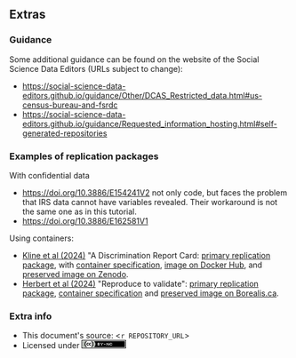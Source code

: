 
## Extras

### Guidance

Some additional guidance can be found on the website of the Social Science Data Editors (URLs subject to change):

-   <https://social-science-data-editors.github.io/guidance/Other/DCAS_Restricted_data.html#us-census-bureau-and-fsrdc>
-   <https://social-science-data-editors.github.io/guidance/Requested_information_hosting.html#self-generated-repositories>

### Examples of replication packages

With confidential data

-    <https://doi.org/10.3886/E154241V2> not only code, but faces the problem that IRS data cannot have variables revealed. Their workaround is not the same one as in this tutorial.
-    <https://doi.org/10.3886/E162581V1> 

Using containers:

- [Kline et al (2024)](https://doi.org/10.1257/aer.20230700) "A Discrimination Report Card: [primary replication package](https://doi.org/10.3886/E198284V1), with [container specification](https://github.com/AEADataEditor/docker-aer-2023-0700/), [image on Docker Hub](https://hub.docker.com/r/aeadataeditor/aer-2023-0700), and [preserved image on Zenodo](https://doi.org/10.5281/zenodo.11080918).  
- [Herbert et al (2024)](https://doi.org/10.1111/caje.12728) "Reproduce to validate": [primary replication package](https://doi.org/10.5683/SP3/GJVVLI), [container specification](https://github.com/larsvilhuber/aej-applied-replications-public/) and [preserved image on Borealis.ca](https://doi.org/10.5683/SP3/HBBHRO).

### Extra info


- This document's source: <`r REPOSITORY_URL`>
- Licensed under [![CC BY-NC 4.0](/images/cc-by-nc-80x15.png)](https://creativecommons.org/licenses/by-nc/4.0/)

